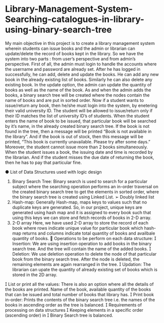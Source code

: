 # Library-Management-System-Searching-catalogues-in-library-using-binary-search-tree
My main objective in this project is to create a library management system wherein students can issue books and the admin or librarian can update/delete the record of books kept in the library. So we have the system into two parts : from user’s perspective and from admin’s perspective. First of all, the admin must login to handle the accounts where the username and password are already set. After he has logged in successfully, he can add, delete and update the books. He can add any new book in the already existing list of books. Similarly he can also delete any existing book. In the update option, the admin can update the quantity of books as well as the name of the book. As and when the admin adds the books, a binary search tree will be created where the nodes contain the name of books and are put in sorted order. Now if a student wants to issue/return any book, then he/she must login into the system, by enetering their valid university ID. The student will be allowed to issue/return only if their ID matches the list of university ID’s of students. When the student enters the name of book to be issued, that particular book will be searched by it’s name, in the already created binary search tree. If the book is not found in the tree, then a message will be printed “Book is not available in the library”. And if the book is out of stock, then this message will be printed, “This book is currently unavailable. Please try after some days.” Moreover, the student cannot issue more than 2 books simultaneously. When the student issues a book, the issuing date and time is recorded by the librarian. And if the student misses the due date of returning the book, then he has to pay that particular fine.
 
● List of Data Structures used with logic design
1) Binary Search Tree:
Binary search is used to search for a particular subject where the searching operation performs an in-order traversal on the created binary search tree to get the elements in sorted order, where the binary search tree is created using Linked List.
➢ Doubly linked list
2) Hash-map:
Generally Hash-map, maps keys to values such that no duplicate keys are generated. So, in our project, unique keys are generated using hash map and it is assigned to every book such that using this keys we can store and fetch records of books in 2-D array.
3) 2-D array
Here, we have used 2-D array to store the record of each book where rows indicate unique value for particular book which hash-map returns and columns indicate total quantity of books and availbale quantity of books.
 Operations to be perform on each data structure:
 Insertion:
We are using insertion operation to add books in the binary
search tree. And the tree will contain the name of the added books.
 Deletion:
We use deletion operation to delete the node of that particular
book from the binary search tree. After the node is deleted, the remaining elements are again rearranged in the tree.
 Updation:
The librarian can upate the quantity of already existing set of books which is stored in the 2D array.

 List or print all the values:
There is also an option where all the details of the books are
printed. Name of the book, available quantity of the books that can be issued and total number of books that library has.
 Print book in-order:
Prints the contents of the binary  search tree i.e. the names of the books in ascending order as the tree is balanced.
 Requirements of processing on data structures
 Keeping elements in a specific order (ascending order) in  Binary Search tree is balanced.
